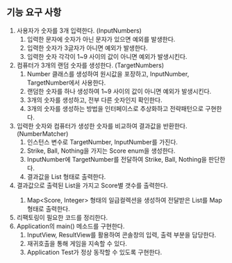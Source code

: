 ## 기능 요구 사항
1. 사용자가 숫자를 3개 입력한다. (InputNumbers)
    1. 입력한 문자에 숫자가 아닌 문자가 있으면 예외를 발생한다.
    2. 입력한 숫자가 3글자가 아니면 예외가 발생한다.
    3. 입력한 숫자 각각이 1~9 사이의 값이 아니면 예외가 발생시킨다.
2. 컴퓨터가 3개의 랜덤 숫자를 생성한다. (TargetNumbers)
    1. Number 클래스를 생성하여 원시값을 포장하고, InputNumber, TargetNumber에서 사용한다.
    2. 랜덤한 숫자를 하나 생성하여 1~9 사이의 값이 아니면 예외가 발생시킨다.
    3. 3개의 숫자를 생성하고, 전부 다른 숫자인지 확인한다.
    4. 3개의 숫자를 생성하는 방법을 인터페이스로 추상화하고 전략패턴으로 구현한다.
3. 입력한 숫자와 컴퓨터가 생성한 숫자를 비교하여 결과값을 반환한다. (NumberMatcher)
    1. 인스턴스 변수로 TargetNumber, InputNumber를 가진다.
    2. Strike, Ball, Nothing을 가지는 Score enum을 생성한다.
    3. InputNumber에 TargetNumber를 전달하여 Strike, Ball, Nothing을 판단한다.
    4. 결과값을 List<Score> 형태로 출력한다.
4. 결과값으로 출력된 List<Score>을 가지고 Score별 갯수를 출력한다.
    1. Map<Score, Integer> 형태의 일급컬렉션을 생성하여 전달받은 List<Score>를 Map 형태로 출력한다.
5. 리팩토링이 필요한 코드를 정리한다.
6. Application의 main() 메소드를 구현한다.
    1. InputView, ResultView를 활용하여 콘솔창의 입력, 출력 부분을 담당한다.
    2. 재귀호출을 통해 게임을 지속할 수 있다.
    3. Application Test가 정상 동작할 수 있도록 구현한다.